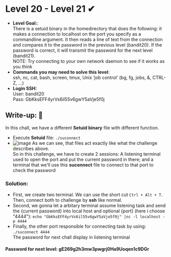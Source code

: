 # Level 20 - Level 21 ✔
- **Level Goal:**:<br>
There is a setuid binary in the homedirectory that does the following: it makes a connection to localhost on the port you specify as a commandline argument.
It then reads a line of text from the connection and compares it to the password in the previous level (bandit20).
If the password is correct, it will transmit the password for the next level (bandit21).<br>
NOTE: Try connecting to your own network daemon to see if it works as you think<br>
- **Commands you may need to solve this level:**<br>
ssh, nc, cat, bash, screen, tmux, Unix ‘job control’ (bg, fg, jobs, &, CTRL-Z, …)<br>                                        
- **Login SSH:**<br>
User: bandit20<br>
Pass: GbKksEFF4yrVs6il55v6gwY5aVje5f0j<br>
## Write-up: 📝<br>
In this chall, we have a different **Setuid binary** file with different function.<br>
- Execute **Setuid** file: `./suconnect`
- ![image](https://user-images.githubusercontent.com/48288606/135811838-7a0902bd-cb58-4c7d-a71b-65ca4cbe6c9b.png)
As we can see, that files act exactly like what the challenge describes above.<br>
So in this challenge, we have to create 2 sessions: A listening terminal used to open the port and put the current password in there; and a terminal that we'll use this **suconnect** file to connect to that port to check the password<br>
### Solution:<br>
- First, we create two terminal. We can use the short cut `Ctrl + Alt + T`. Then, connect both to challenge by **ssh** like normal.<br> 
- Second, we gonna let a arbitary terminal assume listening task and send the {current password} into local host and optional {port} (here i choose "4444"): `echo "GbKksEFF4yrVs6il55v6gwY5aVje5f0j" |nc -l localhost -p 4444`<br>
- Finally, the other port responsible for connecting task by using: `./suconnect 4444` <br>
The password for next chall display in listening terminal
#### Password for next level: gE269g2h3mw3pwgrj0Ha9Uoqen1c9DGr 

